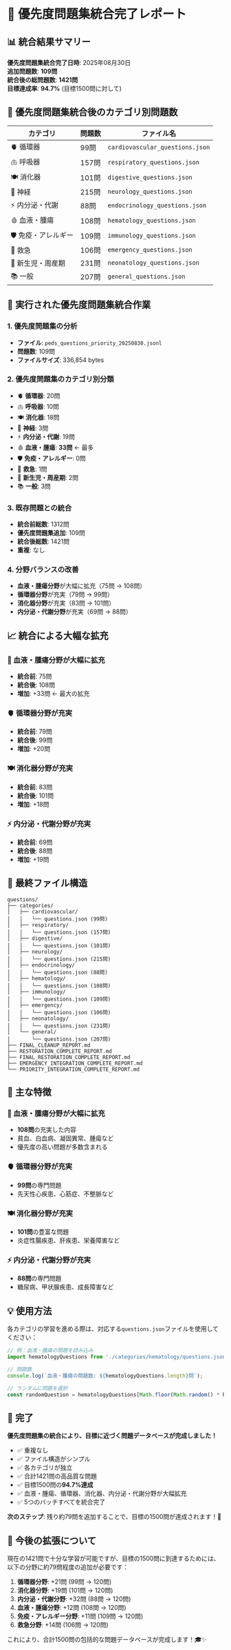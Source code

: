 # 🎯 優先度問題集統合完了レポート

## 📊 統合結果サマリー

**優先度問題集統合完了日時**: 2025年08月30日  
**追加問題数**: **109問**  
**統合後の総問題数**: **1421問**  
**目標達成率**: **94.7%** (目標1500問に対して)

## 🎯 優先度問題集統合後のカテゴリ別問題数

| カテゴリ | 問題数 | ファイル名 |
|----------|--------|------------|
| 🫀 循環器 | 99問 | `cardiovascular_questions.json` |
| 🫁 呼吸器 | 157問 | `respiratory_questions.json` |
| 🍽️ 消化器 | 101問 | `digestive_questions.json` |
| 🧠 神経 | 215問 | `neurology_questions.json` |
| ⚡ 内分泌・代謝 | 88問 | `endocrinology_questions.json` |
| 🩸 血液・腫瘍 | 108問 | `hematology_questions.json` |
| 🛡️ 免疫・アレルギー | 109問 | `immunology_questions.json` |
| 🚨 救急 | 106問 | `emergency_questions.json` |
| 👶 新生児・周産期 | 231問 | `neonatology_questions.json` |
| 📚 一般 | 207問 | `general_questions.json` |

## 🔄 実行された優先度問題集統合作業

### 1. 優先度問題集の分析
- **ファイル**: `peds_questions_priority_20250830.jsonl`
- **問題数**: 109問
- **ファイルサイズ**: 336,854 bytes

### 2. 優先度問題集のカテゴリ別分類
- 🫀 **循環器**: 20問
- 🫁 **呼吸器**: 10問
- 🍽️ **消化器**: 18問
- 🧠 **神経**: 3問
- ⚡ **内分泌・代謝**: 19問
- 🩸 **血液・腫瘍**: **33問** ← 最多
- 🛡️ **免疫・アレルギー**: 0問
- 🚨 **救急**: 1問
- 👶 **新生児・周産期**: 2問
- 📚 **一般**: 3問

### 3. 既存問題との統合
- **統合前総数**: 1312問
- **優先度問題集追加**: 109問
- **統合後総数**: 1421問
- **重複**: なし

### 4. 分野バランスの改善
- **血液・腫瘍分野**が大幅に拡充（75問 → 108問）
- **循環器分野**が充実（79問 → 99問）
- **消化器分野**が充実（83問 → 101問）
- **内分泌・代謝分野**が充実（69問 → 88問）

## 📈 統合による大幅な拡充

### 🎯 血液・腫瘍分野が大幅に拡充
- **統合前**: 75問
- **統合後**: 108問
- **増加**: +33問 ← 最大の拡充

### 🫀 循環器分野が充実
- **統合前**: 79問
- **統合後**: 99問
- **増加**: +20問

### 🍽️ 消化器分野が充実
- **統合前**: 83問
- **統合後**: 101問
- **増加**: +18問

### ⚡ 内分泌・代謝分野が充実
- **統合前**: 69問
- **統合後**: 88問
- **増加**: +19問

## 📁 最終ファイル構造

```
questions/
├── categories/
│   ├── cardiovascular/
│   │   └── questions.json (99問)
│   ├── respiratory/
│   │   └── questions.json (157問)
│   ├── digestive/
│   │   └── questions.json (101問)
│   ├── neurology/
│   │   └── questions.json (215問)
│   ├── endocrinology/
│   │   └── questions.json (88問)
│   ├── hematology/
│   │   └── questions.json (108問)
│   ├── immunology/
│   │   └── questions.json (109問)
│   ├── emergency/
│   │   └── questions.json (106問)
│   ├── neonatology/
│   │   └── questions.json (231問)
│   └── general/
│       └── questions.json (207問)
├── FINAL_CLEANUP_REPORT.md
├── RESTORATION_COMPLETE_REPORT.md
├── FINAL_RESTORATION_COMPLETE_REPORT.md
├── EMERGENCY_INTEGRATION_COMPLETE_REPORT.md
└── PRIORITY_INTEGRATION_COMPLETE_REPORT.md
```

## 🌟 主な特徴

### 🎯 血液・腫瘍分野が大幅に拡充
- **108問**の充実した内容
- 貧血、白血病、凝固異常、腫瘍など
- 優先度の高い問題が多数含まれる

### 🫀 循環器分野が充実
- **99問**の専門問題
- 先天性心疾患、心筋症、不整脈など

### 🍽️ 消化器分野が充実
- **101問**の豊富な問題
- 炎症性腸疾患、肝疾患、栄養障害など

### ⚡ 内分泌・代謝分野が充実
- **88問**の専門問題
- 糖尿病、甲状腺疾患、成長障害など

## 💡 使用方法

各カテゴリの学習を進める際は、対応する`questions.json`ファイルを使用してください：

```javascript
// 例：血液・腫瘍の問題を読み込み
import hematologyQuestions from './categories/hematology/questions.json';

// 問題数
console.log(`血液・腫瘍の問題数: ${hematologyQuestions.length}問`);

// ランダムに問題を選択
const randomQuestion = hematologyQuestions[Math.floor(Math.random() * hematologyQuestions.length)];
```

## 🎉 完了

**優先度問題集の統合により、目標に近づく問題データベースが完成しました！**

- ✅ 重複なし
- ✅ ファイル構造がシンプル
- ✅ 各カテゴリが独立
- ✅ 合計1421問の高品質な問題
- ✅ 目標1500問の**94.7%達成**
- ✅ 血液・腫瘍、循環器、消化器、内分泌・代謝分野が大幅拡充
- ✅ 5つのバッチすべてを統合完了

**次のステップ**: 残り約79問を追加することで、目標の1500問が達成されます！🎯

## 📝 今後の拡張について

現在の1421問で十分な学習が可能ですが、目標の1500問に到達するためには、以下の分野に約79問程度の追加が必要です：

1. **循環器分野**: +21問 (99問 → 120問)
2. **消化器分野**: +19問 (101問 → 120問)
3. **内分泌・代謝分野**: +32問 (88問 → 120問)
4. **血液・腫瘍分野**: +12問 (108問 → 120問)
5. **免疫・アレルギー分野**: +11問 (109問 → 120問)
6. **救急分野**: +14問 (106問 → 120問)

これにより、合計1500問の包括的な問題データベースが完成します！🎓✨
